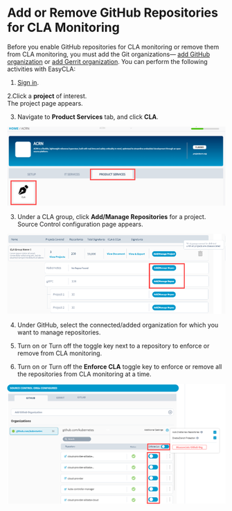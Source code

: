# Add or Remove GitHub Repositories for CLA Monitoring

Before you enable GitHub repositories for CLA monitoring or remove them from CLA monitoring, you must add the Git organizations— [add GitHub organization](./#add-github-organization) or [add Gerrit organization](./#add-gerrit-organization). You can perform the following activities with EasyCLA:

1. [Sign in](../sign-in-to-project-console.md).

2.Click a **project** of interest.  
The project page appears.

3. Navigate to **Product Services** tab, and click **CLA**.

![](../../../../.gitbook/assets/cla-product-services.png)

3. Under a CLA group, click **Add/Manage Repositories** for a project.  
Source Control configuration page appears.

![Add and Manage Repositories](../../../../.gitbook/assets/add-manage-repositories.png)

4. Under GitHub, select the connected/added organization for which you want to manage repositories.

5. Turn on or Turn off the toggle key next to a repository to enforce or remove from CLA monitoring.

6. Turn on or Turn off the **Enforce CLA** toggle key to enforce or remove all the repositories from CLA monitoring at a time.

![Add or Remove Repositories from CLA Monitoring](../../../../.gitbook/assets/add-or-remove-repositories.png)

